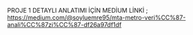 PROJE 1 DETAYLI ANLATIMI İÇİN MEDİUM LİNKİ ;
https://medium.com/@soyluemre95/mta-metro-veri%CC%87-anali%CC%87zi%CC%87-df26a97df1df

